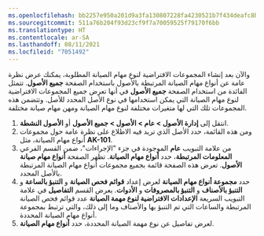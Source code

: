 ```yaml
---
ms.openlocfilehash: bb2257e950a201d9a3fa130807228fa4230521b7f434deafc8b550460d1d41bc
ms.sourcegitcommit: 511a76b204f93d23cf9f7a70059525f79170f6bb
ms.translationtype: HT
ms.contentlocale: ar-SA
ms.lasthandoff: 08/11/2021
ms.locfileid: "7051492"
---
```

والآن بعد إنشاء المجموعات الافتراضية لنوع مهام الصيانة المطلوبة، يمكنك عرض نظرة عامة عن أنواع مهام الصيانة المرتبطة بالأصول باستخدام الصفحة **جميع الأصول**. تتمثل الفائدة من استخدام الصفحة **جميع الأصول** في أنها تعرض جميع المجموعات الافتراضية لنوع مهام الصيانة التي يمكن استخدامها في نوع الأصل المحدد للأصل. وتتضمن هذه المجموعات تلك التي لها متغيرات مختلفة لنوع مهام الصيانة ومهن مهام صيانة مختلفة.

1.  انتقل إلى **إدارة الأصول > عام > الأصول > جميع الأصول** أو **الأصول النشطة**.
2.  ومن هذه القائمة، حدد الأصل الذي تريد فيه الاطلاع على نظرة عامة حول مجموعات أنواع مهام الصيانة، مثل **AK-101**.
3.  من علامة التبويب **عام** الموجودة في جزء "الإجراءات"، ضمن القسم الفرعي **المعلومات المرتبطة**، حدد **أنواع مهام الصيانة**.
تظهر الصفحة **أنواع مهام صيانة الأصول**. تعرض هذه الصفحة قائمة بجميع مجموعات أنواع مهام الصيانة المرتبطة بالأصل المحدد.
4.  حدد **مجموعة أنواع مهام الصيانة** لعرض إعداد **قوائم فحص الصيانة** و **التنبؤ بالساعة** و **التنبؤ بالأصناف** و **التنبؤ بالمصروفات** و **الأدوات**. يعرض القسم **التفاصيل** في علامة التبويب السريعة **الإعدادات الافتراضية لنوع مهمة الصيانة** عدد قوائم فحص الصيانة المرتبطة والساعات التي تم التنبؤ بها والأصناف وما إلى ذلك، والتي ترتبط بمجموعة أنواع مهام الصيانة المحددة.
5.  لعرض تفاصيل عن نوع مهمة الصيانة المحددة، حدد **أنواع مهام الصيانة**.
